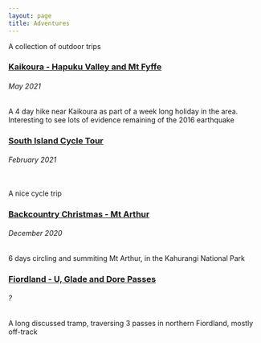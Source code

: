 ```yaml
---
layout: page
title: Adventures
---
```


A collection of outdoor trips

### [Kaikoura - Hapuku Valley and Mt Fyffe](/adventures/kaikoura_hapuku_valley_and_mt_fyffe.html)
###### May 2021
A 4 day hike near Kaikoura as part of a week long holiday in the area. Interesting to see lots of evidence remaining of the 2016 earthquake

### [South Island Cycle Tour](/adventures/south_island_cycle_tour.html)
###### February 2021
<br>
A nice cycle trip

### [Backcountry Christmas - Mt Arthur](/adventures/backcountry_christmas.html)
###### December 2020
6 days circling and summiting Mt Arthur, in the Kahurangi National Park

### [Fiordland - U, Glade and Dore Passes](/adventures/fiordland_u_glade_dore.html)
###### ?
A long discussed tramp, traversing 3 passes in northern Fiordland, mostly off-track



